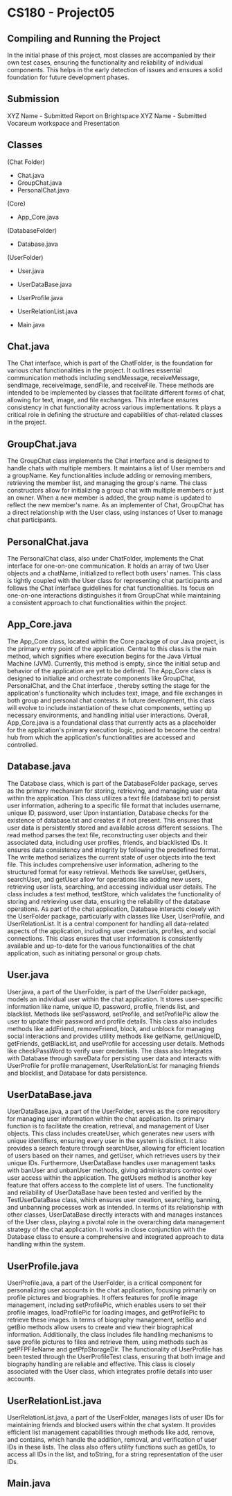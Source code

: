 # CS180 - Project05


## Compiling and Running the Project
In the initial phase of this project, most classes are accompanied by their own test cases, ensuring the functionality and reliability of individual components. This helps in the early detection of issues and ensures a solid foundation for future development phases. 


## Submission
XYZ Name - Submitted Report on Brightspace
XYZ Name - Submitted Vocareum workspace and Presentation


## Classes
(Chat Folder)
- Chat.java
- GroupChat.java
- PersonalChat.java

(Core)
- App_Core.java

(DatabaseFolder)
- Database.java

(UserFolder)
- User.java
- UserDataBase.java
- UserProfile.java
- UserRelationList.java


- Main.java


## Chat.java
The Chat interface, which is part of the ChatFolder, is the foundation for various chat functionalities in the project. It outlines essential communication methods including sendMessage, receiveMessage, sendImage, receiveImage, sendFile, and receiveFile. These methods are intended to be implemented by classes that facilitate different forms of chat, allowing for text, image, and file exchanges. This interface ensures consistency in chat functionality across various implementations. 
It plays a critical role in defining the structure and capabilities of chat-related classes in the project.



## GroupChat.java
The GroupChat class implements the Chat interface and is designed to handle chats with multiple members. It maintains a list of User members and a groupName. Key functionalities include adding or removing members, retrieving the member list, and managing the group's name. The class constructors allow for initializing a group chat with multiple members or just an owner. When a new member is added, the group name is updated to reflect the new member's name. As an implementer of Chat, GroupChat has a direct relationship with the User class, using instances of User to manage chat participants.


## PersonalChat.java
The PersonalChat class, also under ChatFolder, implements the Chat interface for one-on-one communication. It holds an array of two User objects and a chatName, initialized to reflect both users' names. 
This class is tightly coupled with the User class for representing chat participants and follows the Chat interface guidelines for chat functionalities. Its focus on one-on-one interactions distinguishes it from GroupChat while maintaining a consistent approach to chat functionalities within the project.



## App_Core.java
The App_Core class, located within the Core package of our Java project, is the primary entry point of the application. Central to this class is the main method, which signifies where execution begins for the Java Virtual Machine (JVM). Currently, this method is empty, since the initial setup and behavior of the application are yet to be defined. The App_Core class is designed to initialize and orchestrate components like GroupChat, PersonalChat, and the Chat interface , thereby setting the stage for the application's functionality which includes text, image, and file exchanges in both group and personal chat contexts.
In future development, this class will evolve to include instantiation of these chat components, setting up necessary environments, and handling initial user interactions.
Overall, App_Core.java is a foundational class that currently acts as a placeholder for the application's primary execution logic, poised to become the central hub from which the application's functionalities are accessed and controlled.


## Database.java
The Database class, which is part of the DatabaseFolder package, serves as the primary mechanism for storing, retrieving, and managing user data within the application. This class utilizes a text file (database.txt) to persist user information, adhering to a specific file format that includes username, unique ID, password, user 
Upon instantiation, Database checks for the existence of database.txt and creates it if not present. This ensures that user data is persistently stored and available across different sessions.
The read method parses the text file, reconstructing user objects and their associated data, including user profiles, friends, and blacklisted IDs. It ensures data consistency and integrity by following the predefined format.
The write method serializes the current state of user objects into the text file. This includes comprehensive user information, adhering to the structured format for easy retrieval.
Methods like saveUser, getUsers, searchUser, and getUser allow for operations like adding new users, retrieving user lists, searching, and accessing individual user details.
The class includes a test method, testStore, which validates the functionality of storing and retrieving user data, ensuring the reliability of the database operations.
As part of the chat application, Database interacts closely with the UserFolder package, particularly with classes like User, UserProfile, and UserRelationList. It is a central component for handling all data-related aspects of the application, including user credentials, profiles, and social connections. This class ensures that user information is consistently available and up-to-date for the various functionalities of the chat application, such as initiating personal or group chats.


## User.java
User.java, a part of the UserFolder, is part of the UserFolder package, models an individual user within the chat application. It stores user-specific information like name, unique ID, password, profile, friends list, and blacklist.
Methods like setPassword, setProfile, and setProfilePic allow the user to update their password and profile details.
This class also includes methods like addFriend, removeFriend, block, and unblock for managing social interactions and provides utility methods like getName, getUniqueID, getFriends, getBlackList, and useProfile for accessing user details.
Methods like checkPassWord to verify user credentials.
The class also Integrates with Database through saveData for persisting user data and interacts with UserProfile for profile management, UserRelationList for managing friends and blocklist, and Database for data persistence.


## UserDataBase.java
UserDataBase.java, a part of the UserFolder, serves as the core repository for managing user information within the chat application. Its primary function is to facilitate the creation, retrieval, and management of User objects. This class includes createUser, which generates new users with unique identifiers, ensuring every user in the system is distinct. It also provides a search feature through searchUser, allowing for efficient location of users based on their names, and getUser, which retrieves users by their unique IDs. Furthermore, UserDataBase handles user management tasks with banUser and unbanUser methods, giving administrators control over user access within the application. The getUsers method is another key feature that offers access to the complete list of users. The functionality and reliability of UserDataBase have been tested and verified by the TestUserDataBase class, which ensures user creation, searching, banning, and unbanning processes work as intended. In terms of its relationship with other classes, UserDataBase directly interacts with and manages instances of the User class, playing a pivotal role in the overarching data management strategy of the chat application. It works in close conjunction with the Database class to ensure a comprehensive and integrated approach to data handling within the system.


## UserProfile.java
UserProfile.java, a part of the UserFolder, is a critical component for personalizing user accounts in the chat application, focusing primarily on profile pictures and biographies. It offers features for profile image management, including setProfilePic, which enables users to set their profile images, loadProfilePic for loading images, and getProfilePic to retrieve these images. In terms of biography management, setBio and getBio methods allow users to create and view their biographical information. Additionally, the class includes file handling mechanisms to save profile pictures to files and retrieve them, using methods such as getPFPFileName and getPfpStorageDir. The functionality of UserProfile has been tested through the UserProfileTest class, ensuring that both image and biography handling are reliable and effective. This class is closely associated with the User class, which integrates profile details into user accounts.


## UserRelationList.java
UserRelationList.java, a part of the UserFolder, manages lists of user IDs for maintaining friends and blocked users within the chat system. It provides efficient list management capabilities through methods like add, remove, and contains, which handle the addition, removal, and verification of user IDs in these lists. The class also offers utility functions such as getIDs, to access all IDs in the list, and toString, for a string representation of the user IDs. 


## Main.java

